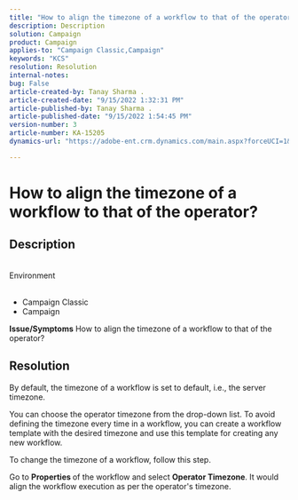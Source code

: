 ```yaml
---
title: "How to align the timezone of a workflow to that of the operator?"
description: Description
solution: Campaign
product: Campaign
applies-to: "Campaign Classic,Campaign"
keywords: "KCS"
resolution: Resolution
internal-notes: 
bug: False
article-created-by: Tanay Sharma .
article-created-date: "9/15/2022 1:32:31 PM"
article-published-by: Tanay Sharma .
article-published-date: "9/15/2022 1:54:45 PM"
version-number: 3
article-number: KA-15205
dynamics-url: "https://adobe-ent.crm.dynamics.com/main.aspx?forceUCI=1&pagetype=entityrecord&etn=knowledgearticle&id=040228d6-fa34-ed11-9db1-002248086735"

---
```

# How to align the timezone of a workflow to that of the operator?

## Description

<br>Environment<br><br>
- Campaign Classic
- Campaign



<b>Issue/Symptoms</b>
How to align the timezone of a workflow to that of the operator?


## Resolution




By default, the timezone of a workflow is set to default, i.e., the server timezone.



You can choose the operator timezone from the drop-down list. To avoid defining the timezone every time in a workflow, you can create a workflow template with the desired timezone and use this template for creating any new workflow.



To change the timezone of a workflow, follow this step.



Go to <b>Properties </b>of the workflow and select <b>Operator Timezone</b>. It would align the workflow execution as per the operator's timezone.


